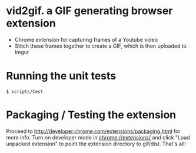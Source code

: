 vid2gif. a GIF generating browser extension
===========================================

- Chrome extension for capturing frames of a Youtube video
- Stitch these frames together to create a GIF, which is then uploaded to Imgur

# Running the unit tests

    $ scripts/test
    
# Packaging / Testing the extension

Proceed to http://developer.chrome.com/extensions/packaging.html for more info.
Turn on developer mode in [chrome://extensions/](chrome://extensions/) and click
"Load unpacked extension" to point the extension directory to gif/dist. That's all!
    